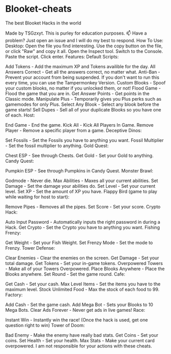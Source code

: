 # Blooket-cheats
The best Blooket Hacks in the world


Made by TSGzxyt. This is purley for education purposes.
📫 Have a problem? Just open an issue and I will do my best to respond.
How To Use:
Desktop:
Open the file you find interesting.
Use the copy button on the file, or click "Raw" and copy it all.
Open the Inspect tool.
Switch to the Console.
Paste the script.
Click enter.
Features:
Default Scripts:

Add Tokens - Add the maximum XP and Tokens availible for the day.
All Answers Correct - Get all the answers correct, no matter what.
Anti-Ban - Prevent your account from being suspended. If you don't want to run this every time, you can use the Tampermonkey Version.
Custom Blooks - Spoof your custom blooks, no matter if you unlocked them, or not!
Flood Game - Flood the game that you are in.
Get Answer Points - Get points in the Classic mode.
Manipulate Plus - Temporarily gives you Plus perks such as gamemodes for only Plus.
Select Any Blook - Select any blook before the game starts!
Sell Dupes - Sell all of your duplicate Blooks so you have one of each.
Host:

End Game - End the game.
Kick All - Kick All Players In Game.
Remove Player - Remove a specific player from a game.
Deceptive Dinos:

Set Fossils - Set the Fossils you have to anything you want.
Fossil Multiplier - Set the fossil multiplier to anything.
Gold Quest:

Chest ESP - See through Chests.
Get Gold - Set your Gold to anything.
Candy Quest:

Pumpkin ESP - See through Pumpkins in Candy Quest.
Monster Brawl:

Godmode - Never die.
Max Abilities - Maxes all your current abilities.
Set Damage - Set the damage your abilities do.
Set Level - Set your current level.
Set XP - Set the amount of XP you have.
Flappy Bird (game to play while waiting for host to start):

Remove Pipes - Removes all the pipes.
Set Score - Set your score.
Crypto Hack:

Auto Input Password - Automatically inputs the right password in during a Hack.
Get Crypto - Set the Crypto you have to anything you want.
Fishing Frenzy:

Get Weight - Set your Fish Weight.
Set Frenzy Mode - Set the mode to Frenzy.
Tower Defense:

Clear Enemies - Clear the enemies on the screen.
Get Damage - Set your total damage.
Get Tokens - Set your in-game tokens.
Overpowered Towers - Make all of your Towers Overpowered.
Place Blooks Anywhere - Place the Blooks anywhere.
Set Round - Set the game round.
Cafe:

Get Cash - Set your cash.
Max Level Items - Set the items you have to the maximum level.
Stock Unlimited Food - Max the stock of each food to 99.
Factory:

Add Cash - Set the game cash.
Add Mega Bot - Sets your Blooks to 10 Mega Bots.
Clear Ads Forever - Never get ads in live games!
Race:

Instant Win - Instantly win the race! (Once the hack is used, get one question right to win)
Tower of Doom:

Bad Enemy - Make the enemy have really bad stats.
Get Coins - Set your coins.
Set Health - Set your health.
Max Stats - Make your current card overpowered.
I am not responsible for your actions with these cheats.
